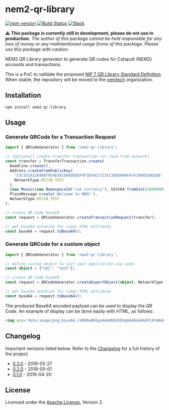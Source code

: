 # nem2-qr-library

[![npm version](https://badge.fury.io/js/nem2-qr-library.svg)](https://badge.fury.io/js/nem2-qr-library)
[![Build Status](https://travis-ci.org/anthonylaw/nem2-qr-library.svg?branch=master)](https://travis-ci.org/anthonylaw/nem2-qr-library)
[![Slack](https://img.shields.io/badge/chat-on%20slack-green.svg)](https://nem2.slack.com/messages/CB0UU89GS//)

:warning: **This package is currently still in development, please do not use in production.** *The author of this package cannot be held responsible for any loss of money or any malintentioned usage forms of this package. Please use this package with caution.*

NEM2 QR Library generator to generate QR codes for Catapult (NEM2) accounts and transactions.

This is a PoC to validate the proposed [NIP 7 QR Library Standard Definition](https://github.com/nemtech/NIP/issues/3). When stable, the repository will be moved to the [nemtech](https://github.com/nemtech) organization.

## Installation

`npm install nem2-qr-library`

## Usage

### Generate QRCode for a Transaction Request

```typescript
import { QRCodeGenerator } from 'nem2-qr-library';

// (Optional) create transfer transaction (or read from network)
const transfer = TransferTransaction.create(
  Deadline.create(),
  Address.createFromPublicKey(
    'C5C55181284607954E56CD46DE85F4F3EF4CC713CC2B95000FA741998558D268',
    NetworkType.MIJIN_TEST
  ),
  [new Mosaic(new NamespaceId('cat.currency'), UInt64.fromUint(10000000))],
  PlainMessage.create('Welcome to NEM!'),
  NetworkType.MIJIN_TEST
);

// create QR Code base64
const request = QRCodeGenerator.createTransactionRequest(transfer);

// get base64 notation for <img> HTML attribute
const base64 = request.toBase64();
```

### Generate QRCode for a custom object

```typescript
import { QRCodeGenerator } from 'nem2-qr-library';

// define custom object to suit your application use case.
const object = {"obj": "test"};

// create QR Code base64
const request = QRCodeGenerator.createExportObject(object, NetworkType.TEST_NET);

// get base64 notation for <img> HTML attribute
const base64 = request.toBase64();

```

The produced Base64 encoded payload can be used to display the QR Code. An example of display can be done easily with HTML, as follows:

```html
<img src="data:image/png;base64,iVBORw0KGgoAAAANSUhEUgAAAAUAAAAFCAYAAACNbyblAAAAHElEQVQI12P4//8/w38GIAXDIBKE0DHxgljNBAAO9TXL0Y4OHwAAAABJRU5ErkJggg==" alt="Transfer Transaction QR code" />
```

## Changelog

Important versions listed below. Refer to the [Changelog](CHANGELOG.md) for a full history of the project.

- [0.3.0](CHANGELOG.md) - 2019-05-27
- [0.2.0](CHANGELOG.md) - 2019-05-01
- [0.1.0](CHANGELOG.md) - 2019-04-20

## License

Licensed under the [Apache License](LICENSE.md), Version 2.
